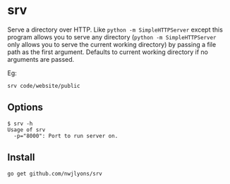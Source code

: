 # srv

Serve a directory over HTTP. Like `python -m SimpleHTTPServer` except this program allows you to serve any directory (`python -m SimpleHTTPServer` only allows you to serve the current working directory) by passing a file path as the first argument. Defaults to current working directory if no arguments are passed.

Eg:

    srv code/website/public

## Options


    $ srv -h
    Usage of srv
      -p="8000": Port to run server on.


## Install

    go get github.com/nwjlyons/srv
